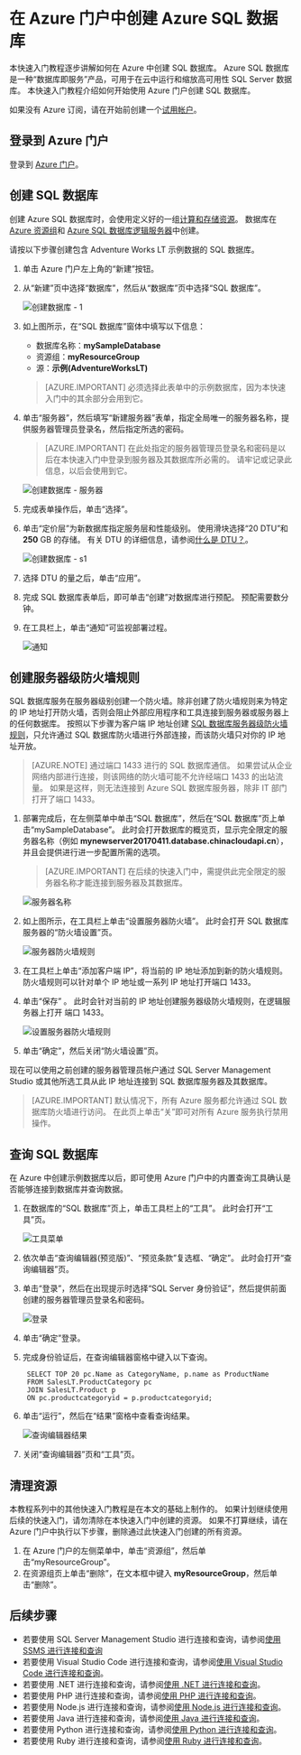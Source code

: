 <properties
    pageTitle="Azure 门户：创建 SQL 数据库 | Azure"
    description="了解如何在 Azure 门户中创建 SQL 数据库逻辑服务器、服务器级防火墙规则和数据库。 同时了解如何使用 Azure 门户查询 Azure SQL 数据库。"
    keywords="SQL 数据库教程：创建 SQL 数据库"
    services="sql-database"
    documentationcenter=""
    author="CarlRabeler"
    manager="jhubbard"
    editor="" />
<tags
    ms.assetid="aeb8c4c3-6ae2-45f7-b2c3-fa13e3752eed"
    ms.service="sql-database"
    ms.custom="quick start create"
    ms.workload="data-management"
    ms.tgt_pltfrm="portal"
    ms.devlang="na"
    ms.topic="hero-article"
    ms.date="04/17/2017"
    wacn.date="05/22/2017"
    ms.author="carlrab"
    ms.translationtype="Human Translation"
    ms.sourcegitcommit="8fd60f0e1095add1bff99de28a0b65a8662ce661"
    ms.openlocfilehash="bd2c960d63c334a40092c9a55215d52e8e383c17"
    ms.contentlocale="zh-cn"
    ms.lasthandoff="05/12/2017" />

# <a name="create-an-azure-sql-database-in-the-azure-portal-preview"></a>在 Azure 门户中创建 Azure SQL 数据库

本快速入门教程逐步讲解如何在 Azure 中创建 SQL 数据库。 Azure SQL 数据库是一种“数据库即服务”产品，可用于在云中运行和缩放高可用性 SQL Server 数据库。 本快速入门教程介绍如何开始使用 Azure 门户创建 SQL 数据库。

如果没有 Azure 订阅，请在开始前创建一个[试用帐户](/pricing/1rmb-trial/)。

## <a name="log-in-to-the-azure-portal-preview"></a>登录到 Azure 门户

登录到 [Azure 门户](https://portal.azure.cn/)。

## <a name="create-a-sql-database"></a>创建 SQL 数据库

创建 Azure SQL 数据库时，会使用定义好的一组[计算和存储资源](/documentation/articles/sql-database-service-tiers/)。 数据库在 [Azure 资源组](/documentation/articles/resource-group-overview/)和 [Azure SQL 数据库逻辑服务器](/documentation/articles/sql-database-features/)中创建。 

请按以下步骤创建包含 Adventure Works LT 示例数据的 SQL 数据库。 

1. 单击 Azure 门户左上角的“新建”按钮。

2. 从“新建”页中选择“数据库”，然后从“数据库”页中选择“SQL 数据库”。

    ![创建数据库 - 1](./media/sql-database-get-started-portal/create-database-1.png)

3. 如上图所示，在“SQL 数据库”窗体中填写以下信息：     
    - 数据库名称：**mySampleDatabase**
    - 资源组：**myResourceGroup**
    - 源：**示例(AdventureWorksLT)**

    > [AZURE.IMPORTANT]
    > 必须选择此表单中的示例数据库，因为本快速入门中的其余部分会用到它。
    > 

4. 单击“服务器”，然后填写“新建服务器”表单，指定全局唯一的服务器名称，提供服务器管理员登录名，然后指定所选的密码。 

    > [AZURE.IMPORTANT]
    > 在此处指定的服务器管理员登录名和密码是以后在本快速入门中登录到服务器及其数据库所必需的。 请牢记或记录此信息，以后会使用到它。 
    >  

    ![创建数据库 - 服务器](./media/sql-database-get-started-portal/create-database-server.png)

5. 完成表单操作后，单击“选择”。

6. 单击“定价层”为新数据库指定服务层和性能级别。 使用滑块选择“20 DTU”和 **250** GB 的存储。 有关 DTU 的详细信息，请参阅[什么是 DTU？](/documentation/articles/sql-database-what-is-a-dtu/)。

    ![创建数据库 - s1](./media/sql-database-get-started-portal/create-database-s1.png)

7. 选择 DTU 的量之后，单击“应用”。  

8. 完成 SQL 数据库表单后，即可单击“创建”对数据库进行预配。 预配需要数分钟。 

9. 在工具栏上，单击“通知”可监视部署过程。

    ![通知](./media/sql-database-get-started-portal/notification.png)


## <a name="create-a-server-level-firewall-rule"></a>创建服务器级防火墙规则

SQL 数据库服务在服务器级别创建一个防火墙。除非创建了防火墙规则来为特定的 IP 地址打开防火墙，否则会阻止外部应用程序和工具连接到服务器或服务器上的任何数据库。 按照以下步骤为客户端 IP 地址创建 [SQL 数据库服务器级防火墙规则](/documentation/articles/sql-database-firewall-configure/)，只允许通过 SQL 数据库防火墙进行外部连接，而该防火墙只对你的 IP 地址开放。 

> [AZURE.NOTE]
> 通过端口 1433 进行的 SQL 数据库通信。 如果尝试从企业网络内部进行连接，则该网络的防火墙可能不允许经端口 1433 的出站流量。 如果是这样，则无法连接到 Azure SQL 数据库服务器，除非 IT 部门打开了端口 1433。
>

1. 部署完成后，在左侧菜单中单击“SQL 数据库”，然后在“SQL 数据库”页上单击“mySampleDatabase”。 此时会打开数据库的概览页，显示完全限定的服务器名称（例如 **mynewserver20170411.database.chinacloudapi.cn**），并且会提供进行进一步配置所需的选项。

    > [AZURE.IMPORTANT]
    > 在后续的快速入门中，需提供此完全限定的服务器名称才能连接到服务器及其数据库。
    > 

    ![服务器名称](./media/sql-database-get-started-portal/server-name.png) 

2. 如上图所示，在工具栏上单击“设置服务器防火墙”。 此时会打开 SQL 数据库服务器的“防火墙设置”页。 

    ![服务器防火墙规则](./media/sql-database-get-started-portal/server-firewall-rule.png) 


3. 在工具栏上单击“添加客户端 IP”，将当前的 IP 地址添加到新的防火墙规则。 防火墙规则可以针对单个 IP 地址或一系列 IP 地址打开端口 1433。

4. 单击“保存” 。 此时会针对当前的 IP 地址创建服务器级防火墙规则，在逻辑服务器上打开 端口 1433。

    ![设置服务器防火墙规则](./media/sql-database-get-started-portal/server-firewall-rule-set.png) 

4. 单击“确定”，然后关闭“防火墙设置”页。

现在可以使用之前创建的服务器管理员帐户通过 SQL Server Management Studio 或其他所选工具从此 IP 地址连接到 SQL 数据库服务器及其数据库。

> [AZURE.IMPORTANT]
> 默认情况下，所有 Azure 服务都允许通过 SQL 数据库防火墙进行访问。 在此页上单击“关”即可对所有 Azure 服务执行禁用操作。

## <a name="query-the-sql-database"></a>查询 SQL 数据库

在 Azure 中创建示例数据库以后，即可使用 Azure 门户中的内置查询工具确认是否能够连接到数据库并查询数据。 

1. 在数据库的“SQL 数据库”页上，单击工具栏上的“工具”。 此时会打开“工具”页。

     ![工具菜单](./media/sql-database-get-started-portal/tools-menu.png) 

2. 依次单击“查询编辑器(预览版)”、“预览条款”复选框、“确定”。 此时会打开“查询编辑器”页。

3. 单击“登录”，然后在出现提示时选择“SQL Server 身份验证”，然后提供前面创建的服务器管理员登录名和密码。

    ![登录](./media/sql-database-get-started-portal/login.png) 

4. 单击“确定”登录。

5. 完成身份验证后，在查询编辑器窗格中键入以下查询。

        SELECT TOP 20 pc.Name as CategoryName, p.name as ProductName
        FROM SalesLT.ProductCategory pc
        JOIN SalesLT.Product p
        ON pc.productcategoryid = p.productcategoryid;

6. 单击“运行”，然后在“结果”窗格中查看查询结果。

    ![查询编辑器结果](./media/sql-database-get-started-portal/query-editor-results.png)

7. 关闭“查询编辑器”页和“工具”页。

## <a name="clean-up-resources"></a>清理资源

本教程系列中的其他快速入门教程是在本文的基础上制作的。 如果计划继续使用后续的快速入门，请勿清除在本快速入门中创建的资源。 如果不打算继续，请在 Azure 门户中执行以下步骤，删除通过此快速入门创建的所有资源。

1. 在 Azure 门户的左侧菜单中，单击“资源组”，然后单击“myResourceGroup”。 
2. 在资源组页上单击“删除”，在文本框中键入 **myResourceGroup**，然后单击“删除”。

## <a name="next-steps"></a>后续步骤

- 若要使用 SQL Server Management Studio 进行连接和查询，请参阅[使用 SSMS 进行连接和查询](/documentation/articles/sql-database-connect-query-ssms/)
- 若要使用 Visual Studio Code 进行连接和查询，请参阅[使用 Visual Studio Code 进行连接和查询](/documentation/articles/sql-database-connect-query-vscode/)。
- 若要使用 .NET 进行连接和查询，请参阅[使用 .NET 进行连接和查询](/documentation/articles/sql-database-connect-query-dotnet/)。
- 若要使用 PHP 进行连接和查询，请参阅[使用 PHP 进行连接和查询](/documentation/articles/sql-database-connect-query-php/)。
- 若要使用 Node.js 进行连接和查询，请参阅[使用 Node.js 进行连接和查询](/documentation/articles/sql-database-connect-query-nodejs/)。
- 若要使用 Java 进行连接和查询，请参阅[使用 Java 进行连接和查询](/documentation/articles/sql-database-connect-query-java/)。
- 若要使用 Python 进行连接和查询，请参阅[使用 Python 进行连接和查询](/documentation/articles/sql-database-connect-query-python/)。
- 若要使用 Ruby 进行连接和查询，请参阅[使用 Ruby 进行连接和查询](/documentation/articles/sql-database-connect-query-ruby/)。
<!--Update_Description:update azure portal steps for creating database and configuring file rule;add several next steps reference links-->